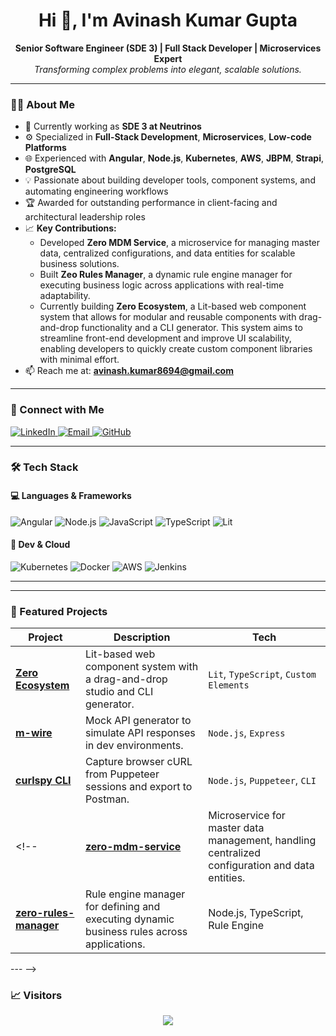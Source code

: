 <h1 align="center">Hi 👋, I'm Avinash Kumar Gupta</h1>

<p align="center">
  <b>Senior Software Engineer (SDE 3) | Full Stack Developer | Microservices Expert</b><br/>
  <i>Transforming complex problems into elegant, scalable solutions.</i>
</p>

---

### 🧑‍💻 About Me

- 🔭 Currently working as **SDE 3 at Neutrinos**
- ⚙️ Specialized in **Full-Stack Development**, **Microservices**, **Low-code Platforms**
- 🌐 Experienced with **Angular**, **Node.js**, **Kubernetes**, **AWS**, **JBPM**, **Strapi**, **PostgreSQL**
- 💡 Passionate about building developer tools, component systems, and automating engineering workflows
- 🏆 Awarded for outstanding performance in client-facing and architectural leadership roles
- 📈 **Key Contributions:**
  - Developed **Zero MDM Service**, a microservice for managing master data, centralized configurations, and data entities for scalable business solutions.
  - Built **Zeo Rules Manager**, a dynamic rule engine manager for executing business logic across applications with real-time adaptability.
  - Currently building **Zero Ecosystem**, a Lit-based web component system that allows for modular and reusable components with drag-and-drop functionality and a CLI generator. This system aims to streamline front-end development and improve UI scalability, enabling developers to quickly create custom component libraries with minimal effort.
- 📫 Reach me at: **avinash.kumar8694@gmail.com**

---

### 🔗 Connect with Me

<p align="left">
  <a href="https://www.linkedin.com/in/avinash-kumar-gupta-73231a7b/" target="_blank">
    <img alt="LinkedIn" src="https://img.shields.io/badge/LinkedIn-blue?style=flat-square&logo=linkedin&logoColor=white" />
  </a>
  <a href="mailto:avinash.kumar8694@gmail.com">
    <img alt="Email" src="https://img.shields.io/badge/email-D14836?style=flat-square&logo=gmail&logoColor=white" />
  </a>
  <a href="https://github.com/Avinashkumar8694">
    <img alt="GitHub" src="https://img.shields.io/badge/GitHub-181717?style=flat-square&logo=github&logoColor=white" />
  </a>
</p>

---

### 🛠️ Tech Stack

#### 💻 Languages & Frameworks
![Angular](https://img.shields.io/badge/Angular-DD0031?style=flat-square&logo=angular&logoColor=white)
![Node.js](https://img.shields.io/badge/Node.js-339933?style=flat-square&logo=node.js&logoColor=white)
![JavaScript](https://img.shields.io/badge/JavaScript-F7DF1E?style=flat-square&logo=javascript&logoColor=black)
![TypeScript](https://img.shields.io/badge/TypeScript-007ACC?style=flat-square&logo=typescript&logoColor=white)
![Lit](https://img.shields.io/badge/Lit-324fff?style=flat-square&logo=lit&logoColor=white)

#### 🧪 Dev & Cloud
![Kubernetes](https://img.shields.io/badge/Kubernetes-326CE5?style=flat-square&logo=kubernetes&logoColor=white)
![Docker](https://img.shields.io/badge/Docker-2496ED?style=flat-square&logo=docker&logoColor=white)
![AWS](https://img.shields.io/badge/AWS-232F3E?style=flat-square&logo=amazon-aws&logoColor=white)
![Jenkins](https://img.shields.io/badge/Jenkins-D24939?style=flat-square&logo=jenkins&logoColor=white)

---

<!-- ### 🔥 GitHub Stats

<p align="center">
  <img src="https://github-readme-streak-stats.herokuapp.com/?user=Avinashkumar8694&theme=tokyonight&hide_border=true" />
  <br/>
  <img src="https://github-readme-stats.vercel.app/api?username=Avinashkumar8694&show_icons=true&theme=tokyonight&hide_border=true&count_private=true&cache_seconds=1800" />
  <br/>
  <img src="https://github-readme-stats.vercel.app/api/top-langs/?username=Avinashkumar8694&layout=compact&theme=tokyonight&hide_border=true" />
</p> -->

---

### 🚀 Featured Projects

| Project | Description | Tech |
|--------|-------------|------|
| [**Zero Ecosystem**](https://github.com/Avinashkumar8694/zero-ecosystem) | Lit-based web component system with a drag-and-drop studio and CLI generator. | `Lit`, `TypeScript`, `Custom Elements` |
| [**m-wire**](https://github.com/Avinashkumar8694/m-wire) | Mock API generator to simulate API responses in dev environments. | `Node.js`, `Express` |
| [**curlspy CLI**](https://github.com/Avinashkumar8694/curlspy-cli) | Capture browser cURL from Puppeteer sessions and export to Postman. | `Node.js`, `Puppeteer`, `CLI` |
<!-- | [**zero-mdm-service**](https://github.com/Avinashkumar8694/zero-mdm-service) |	Microservice for master data management, handling centralized configuration and data entities. |	Node.js, Express, MongoDB |
| [**zero-rules-manager**](https://github.com/Avinashkumar8694/zero-rules-manager) |	Rule engine manager for defining and executing dynamic business rules across applications.	| Node.js, TypeScript, Rule Engine |
--- -->

### 📈 Visitors

<p align="center">
  <img src="https://komarev.com/ghpvc/?username=Avinashkumar8694&style=flat-square&color=blue" />
</p>
